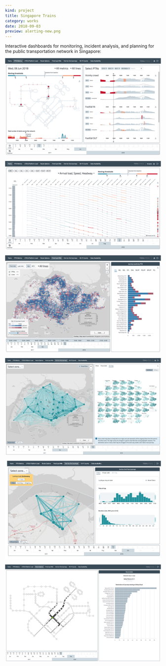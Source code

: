 ```yaml
---
kind: project
title: Singapore Trains
category: works
date: 2018-09-03
preview: alerting-new.png
---
```


Interactive dashboards 
for monitoring, incident analysis, 
and planning for the public transportation network in Singapore:

![](alerting-new.png)

![](trains-2.png)

![](first-mile.png)

![](od-2.png)

![](od-3.png)

![](route-options.png)
